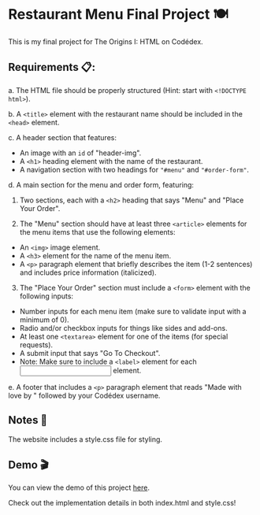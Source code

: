 # Restaurant Menu Final Project 🍽️
This is my final project for The Origins I: HTML on Codédex.

## Requirements 📋:

a. The HTML file should be properly structured (Hint: start with ```<!DOCTYPE html>```).

b. A ```<title>``` element with the restaurant name should be included in the ```<head>``` element.

c. A header section that features:

- An image with an ```id``` of "header-img".
- A ```<h1>``` heading element with the name of the restaurant.
- A navigation section with two headings for ```"#menu"``` and ```"#order-form"```.

d. A main section for the menu and order form, featuring:

1. Two sections, each with a ```<h2>``` heading that says "Menu" and "Place Your Order".

2. The "Menu" section should have at least three ```<article>``` elements for the menu items that use the following elements:

- An ```<img>``` image element.
- A ```<h3>``` element for the name of the menu item.
- A ```<p>``` paragraph element that briefly describes the item (1-2 sentences) and includes price information (italicized).
  
3. The "Place Your Order" section must include a ```<form>``` element with the following inputs:
- Number inputs for each menu item (make sure to validate input with a minimum of 0).
- Radio and/or checkbox inputs for things like sides and add-ons.
- At least one ```<textarea>``` element for one of the items (for special requests).
- A submit input that says "Go To Checkout".
- Note: Make sure to include a ```<label>``` element for each <input> element.

e. A footer that includes a ```<p>``` paragraph element that reads "Made with love by " followed by your Codédex username.

## Notes 📌
The website includes a style.css file for styling.

## Demo 🎬
You can view the demo of this project [here](https://gregoriusgrd.github.io/restaurant-menu/).

Check out the implementation details in both index.html and style.css!

